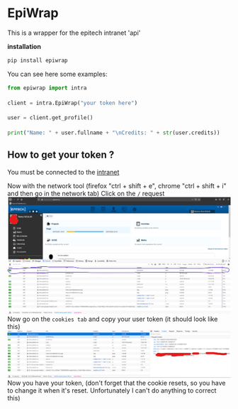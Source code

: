 # EpiWrap

This is a wrapper for the epitech intranet 'api'

**installation**
````python
pip install epiwrap 
````

You can see here some examples:

````python
from epiwrap import intra

client = intra.EpiWrap("your token here")

user = client.get_profile()

print("Name: " + user.fullname + "\nCredits: " + str(user.credits))
````


## How to get your token ?

You must be connected to the [intranet](https://intra.epitech.eu/)

Now with the network tool (firefox "ctrl + shift + e", chrome "ctrl + shift + i" and then go in the network tab)
Click on the `/` request  
![img](images/network.png)  
Now go on the `cookies tab` and copy your user token (it should look like this)  
![img](images/cookie.png)  
Now you have your token, (don't forget that the cookie resets, so you have to change it when it's reset. Unfortunately I can't do anything to correct this)
